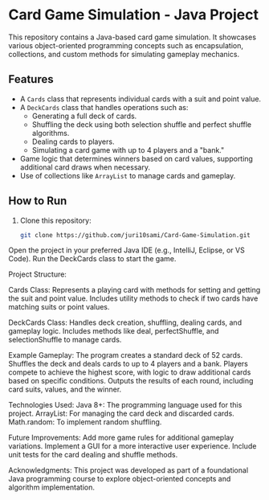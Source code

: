 # Card Game Simulation - Java Project

This repository contains a Java-based card game simulation. It showcases various object-oriented programming concepts such as encapsulation, collections, and custom methods for simulating gameplay mechanics.

## Features
- A `Cards` class that represents individual cards with a suit and point value.
- A `DeckCards` class that handles operations such as:
  - Generating a full deck of cards.
  - Shuffling the deck using both selection shuffle and perfect shuffle algorithms.
  - Dealing cards to players.
  - Simulating a card game with up to 4 players and a "bank."
- Game logic that determines winners based on card values, supporting additional card draws when necessary.
- Use of collections like `ArrayList` to manage cards and gameplay.

## How to Run
1. Clone this repository:
   ```bash
   git clone https://github.com/juri10sami/Card-Game-Simulation.git
Open the project in your preferred Java IDE (e.g., IntelliJ, Eclipse, or VS Code).
Run the DeckCards class to start the game.

Project Structure:

Cards Class:
Represents a playing card with methods for setting and getting the suit and point value.
Includes utility methods to check if two cards have matching suits or point values.

DeckCards Class:
Handles deck creation, shuffling, dealing cards, and gameplay logic.
Includes methods like deal, perfectShuffle, and selectionShuffle to manage cards.

Example Gameplay:
The program creates a standard deck of 52 cards.
Shuffles the deck and deals cards to up to 4 players and a bank.
Players compete to achieve the highest score, with logic to draw additional cards based on specific conditions.
Outputs the results of each round, including card suits, values, and the winner.

Technologies Used:
Java 8+: The programming language used for this project.
ArrayList: For managing the card deck and discarded cards.
Math.random: To implement random shuffling.

Future Improvements:
Add more game rules for additional gameplay variations.
Implement a GUI for a more interactive user experience.
Include unit tests for the card dealing and shuffle methods.

Acknowledgments:
This project was developed as part of a foundational Java programming course to explore object-oriented concepts and algorithm implementation.







